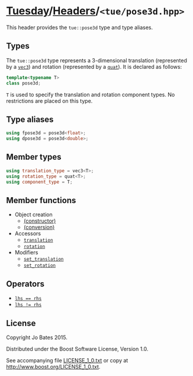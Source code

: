 [Tuesday](../../README.md)/[Headers](../headers.md)/`<tue/pose3d.hpp>`
======================================================================
This header provides the `tue::pose3d` type and type aliases.

Types
-----
The `tue::pose3d` type represents a 3-dimensional translation (represented by a
[`vec3`](vec.md)) and rotation (represented by a [`quat`](quat.md)). It is
declared as follows:

```c++
template<typename T>
class pose3d;
```

`T` is used to specify the translation and rotation component types. No
restrictions are placed on this type.

Type aliases
------------
```c++
using fpose3d = pose3d<float>;
using dpose3d = pose3d<double>;
```

Member types
------------
```c++
using translation_type = vec3<T>;
using rotation_type = quat<T>;
using component_type = T;
```

Member functions
----------------
- Object creation
    - [(constructor)](../functions/pose3d/constructor.md)
    - [(conversion)](../functions/pose3d/conversion.md)
- Accessors
    - [`translation`](../functions/pose3d/translation.md)
    - [`rotation`](../functions/pose3d/rotation.md)
- Modifiers
    - [`set_translation`](../functions/pose3d/set_translation.md)
    - [`set_rotation`](../functions/pose3d/set_rotation.md)

Operators
---------
- [`lhs == rhs`](../operators/pose3d/equality.md)
- [`lhs != rhs`](../operators/pose3d/inequality.md)

License
-------
Copyright Jo Bates 2015.

Distributed under the Boost Software License, Version 1.0.

See accompanying file [LICENSE_1_0.txt](../../LICENSE_1_0.txt) or copy at
http://www.boost.org/LICENSE_1_0.txt.
